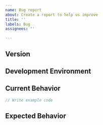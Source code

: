 ```yaml
---
name: Bug report
about: Create a report to help us improve
title: ''
labels: Bug
assignees: ''

---
```


<!--
Thank you for your contribution.

When it comes to writing an issue, please, use the template below.
To use the template is mandatory for submit a new issue and we won't reply to the issue without the template.

And you can write a template's contents in Korean also.
-->

<!-- TEMPLATE -->

## Version
<!-- Write the version of the grid you are currently using. -->

## Development Environment
<!-- Write the browser type, OS and so on -->

## Current Behavior
<!-- Write a description of the current operation. You can add sample code, 'CodePen' or 'jsfiddle' links. -->

```js
// Write example code
```

## Expected Behavior
<!-- Write a description of future action. -->
